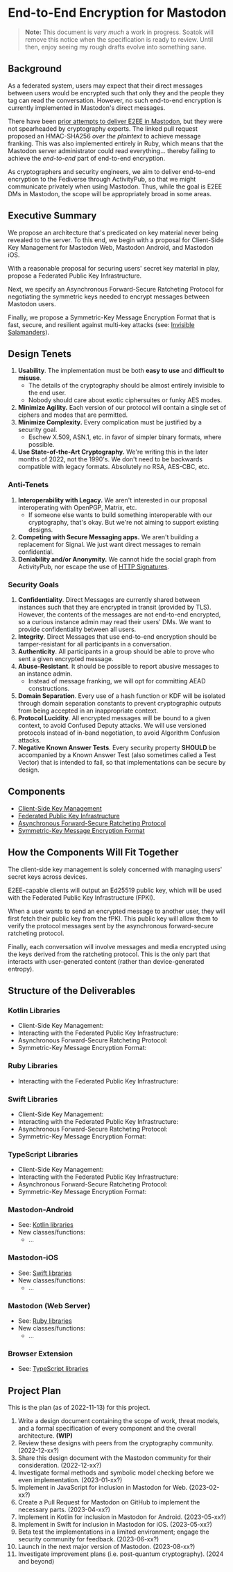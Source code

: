 # End-to-End Encryption for Mastodon

> **Note:** This document is _very much_ a work in progress.
> Soatok will remove this notice when the specification is ready to review.
> Until then, enjoy seeing my rough drafts evolve into something sane.

## Background

As a federated system, users may expect that their direct messages between users would be encrypted such that only they
and the people they tag can read the conversation. However, no such end-to-end encryption is currently implemented in 
Mastodon's direct messages.

There have been [prior attempts to deliver E2EE in Mastodon](https://github.com/mastodon/mastodon/pull/13820), but they
were not spearheaded by cryptography experts. The linked pull request proposed an HMAC-SHA256 _over the plaintext_ to 
achieve message franking. This was also implemented entirely in Ruby, which means that the Mastodon server administrator
could read everything... thereby failing to achieve the _end-to-end_ part of end-to-end encryption.

As cryptographers and security engineers, we aim to deliver end-to-end encryption to the Fediverse through ActivityPub,
so that we might communicate privately when using Mastodon. Thus, while the goal is E2EE DMs in Mastodon, the scope will
be appropriately broad in some areas.

## Executive Summary

We propose an architecture that's predicated on key material never being revealed to the server. To this end, we begin
with a proposal for Client-Side Key Management for Mastodon Web, Mastodon Android, and Mastodon iOS.

With a reasonable proposal for securing users' secret key material in play, propose a Federated Public Key 
Infrastructure.

Next, we specify an Asynchronous Forward-Secure Ratcheting Protocol for negotiating the symmetric keys needed to encrypt
messages between Mastodon users.

Finally, we propose a Symmetric-Key Message Encryption Format that is fast, secure, and resilient against multi-key
attacks (see: [Invisible Salamanders](https://eprint.iacr.org/2019/016)).

## Design Tenets

1. **Usability**. The implementation must be both **easy to use** and **difficult to misuse**. 
   * The details of the cryptography should be almost entirely invisible to the end user.
   * Nobody should care about exotic ciphersuites or funky AES modes.
2. **Minimize Agility.** Each version of our protocol will contain a single set of ciphers and modes
   that are permitted.
3. **Minimize Complexity.** Every complication must be justified by a security goal. 
   * Eschew X.509, ASN.1, etc. in favor of simpler binary formats, where possible.
4. **Use State-of-the-Art Cryptography.** We're writing this in the later months of 2022, not the 1990's.
   We don't need to be backwards compatible with legacy formats. Absolutely no RSA, AES-CBC, etc.

### Anti-Tenets

1. **Interoperability with Legacy.** We aren't interested in our proposal interoperating with OpenPGP,
   Matrix, etc.
   * If someone else wants to build something interoperable with our cryptography, that's okay. But we're not aiming
     to support existing designs.
2. **Competing with Secure Messaging apps.** We aren't building a replacement for Signal. We just want direct messages
   to remain confidential.
3. **Deniability and/or Anonymity.** We cannot hide the social graph from ActivityPub, nor escape the use of
   [HTTP Signatures](https://datatracker.ietf.org/doc/html/draft-ietf-httpbis-message-signatures-13).

### Security Goals

1. **Confidentiality**. Direct Messages are currently shared between instances such that they are encrypted in transit
   (provided by TLS). However, the contents of the messages are not end-to-end encrypted, so a curious instance admin
   may read their users' DMs. We want to provide confidentiality between all users.
2. **Integrity**. Direct Messages that use end-to-end encryption should be tamper-resistant for all participants in
   a conversation.
3. **Authenticity**. All participants in a group should be able to prove who sent a given encrypted message.
4. **Abuse-Resistant**. It should be possible to report abusive messages to an instance admin.
   * Instead of message franking, we will opt for committing AEAD constructions.
5. **Domain Separation**. Every use of a hash function or KDF will be isolated through domain separation constants to
   prevent cryptographic outputs from being accepted in an inappropriate context.
6. **Protocol Lucidity**. All encrypted messages will be bound to a given context, to avoid Confused Deputy attacks.
   We will use versioned protocols instead of in-band negotiation, to avoid Algorithm Confusion attacks.
7. **Negative Known Answer Tests**. Every security property **SHOULD** be accompanied by a Known Answer Test (also
   sometimes called a Test Vector) that is intended to fail, so that implementations can be secure by design.

## Components

* [Client-Side Key Management](components/client-side-key-management.md)
* [Federated Public Key Infrastructure](components/federated-pki.md)
* [Asynchronous Forward-Secure Ratcheting Protocol](components/async-forward-secure-ratcheting.md)
* [Symmetric-Key Message Encryption Format](components/symmetric-key-encryption-format.md)

## How the Components Will Fit Together

The client-side key management is solely concerned with managing users' secret keys across devices.

E2EE-capable clients will output an Ed25519 public key, which will be used with the Federated Public Key Infrastructure
(FPKI).

When a user wants to send an encrypted message to another user, they will first fetch their public key from the fPKI.
This public key will allow them to verify the protocol messages sent by the asynchronous forward-secure ratcheting
protocol.

Finally, each conversation will involve messages and media encrypted using the keys derived from the ratcheting 
protocol. This is the only part that interacts with user-generated content (rather than device-generated entropy).

## Structure of the Deliverables

### Kotlin Libraries

* Client-Side Key Management:
* Interacting with the Federated Public Key Infrastructure:
* Asynchronous Forward-Secure Ratcheting Protocol:
* Symmetric-Key Message Encryption Format:

### Ruby Libraries

* Interacting with the Federated Public Key Infrastructure:

### Swift Libraries

* Client-Side Key Management:
* Interacting with the Federated Public Key Infrastructure:
* Asynchronous Forward-Secure Ratcheting Protocol:
* Symmetric-Key Message Encryption Format:

### TypeScript Libraries

* Client-Side Key Management:
* Interacting with the Federated Public Key Infrastructure:
* Asynchronous Forward-Secure Ratcheting Protocol:
* Symmetric-Key Message Encryption Format:

### Mastodon-Android

* See: [Kotlin libraries](#kotlin-libraries)
* New classes/functions:
  * ...

### Mastodon-iOS

* See: [Swift libraries](#swift-libraries)
* New classes/functions:
  * ...

### Mastodon (Web Server)

* See: [Ruby libraries](#ruby-libraries)
* New classes/functions:
  * ...

### Browser Extension

* See: [TypeScript libraries](#typescript-libraries)

## Project Plan

This is the plan (as of 2022-11-13) for this project. 

1. Write a design document containing the scope of work, threat models, and a formal specification
   of every component and the overall architecture. **(WIP)**
2. Review these designs with peers from the cryptography community. (2022-12-xx?)
3. Share this design document with the Mastodon community for their consideration. (2022-12-xx?)
4. Investigate formal methods and symbolic model checking before we even implementation. (2023-01-xx?)
5. Implement in JavaScript for inclusion in Mastodon for Web. (2023-02-xx?)
6. Create a Pull Request for Mastodon on GitHub to implement the necessary parts. (2023-04-xx?) 
7. Implement in Kotlin for inclusion in Mastodon for Android. (2023-05-xx?)
8. Implement in Swift for inclusion in Mastodon for iOS. (2023-05-xx?)
9. Beta test the implementations in a limited environment; engage the security community for feedback. (2023-06-xx?)
10. Launch in the next major version of Mastodon. (2023-08-xx?)
11. Investigate improvement plans (i.e. post-quantum cryptography). (2024 and beyond)
